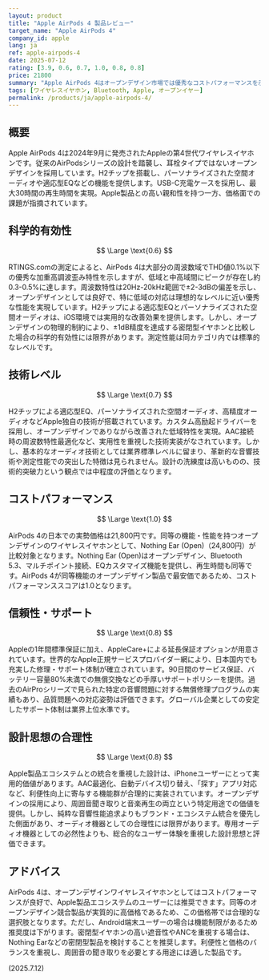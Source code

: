 ```yaml
---
layout: product
title: "Apple AirPods 4 製品レビュー"
target_name: "Apple AirPods 4"
company_id: apple
lang: ja
ref: apple-airpods-4
date: 2025-07-12
rating: [3.9, 0.6, 0.7, 1.0, 0.8, 0.8]
price: 21800
summary: "Apple AirPods 4はオープンデザイン市場では優秀なコストパフォーマンスを示し、Apple エコシステム内での利便性に優れた製品"
tags: [ワイヤレスイヤホン, Bluetooth, Apple, オープンイヤー]
permalink: /products/ja/apple-airpods-4/
---
```


## 概要

Apple AirPods 4は2024年9月に発売されたAppleの第4世代ワイヤレスイヤホンです。従来のAirPodsシリーズの設計を踏襲し、耳栓タイプではないオープンデザインを採用しています。H2チップを搭載し、パーソナライズされた空間オーディオや適応型EQなどの機能を提供します。USB-C充電ケースを採用し、最大30時間の再生時間を実現。Apple製品との高い親和性を持つ一方、価格面での課題が指摘されています。

## 科学的有効性

$$ \Large \text{0.6} $$

RTINGS.comの測定によると、AirPods 4は大部分の周波数域でTHD値0.1%以下の優秀な加重高調波歪み特性を示しますが、低域と中高域間にピークが存在し約0.3-0.5%に達します。周波数特性は20Hz-20kHz範囲で±2-3dBの偏差を示し、オープンデザインとしては良好で、特に低域の対応は理想的なレベルに近い優秀な性能を実現しています。H2チップによる適応型EQとパーソナライズされた空間オーディオは、iOS環境では実用的な改善効果を提供します。しかし、オープンデザインの物理的制約により、±1dB精度を達成する密閉型イヤホンと比較した場合の科学的有効性には限界があります。測定性能は同カテゴリ内では標準的なレベルです。

## 技術レベル

$$ \Large \text{0.7} $$

H2チップによる適応型EQ、パーソナライズされた空間オーディオ、高精度オーディオなどApple独自の技術が搭載されています。カスタム高励起ドライバーを採用し、オープンデザインでありながら改善された低域特性を実現。AAC接続時の周波数特性最適化など、実用性を重視した技術実装がなされています。しかし、基本的なオーディオ技術としては業界標準レベルに留まり、革新的な音響技術や測定性能での突出した特徴は見られません。設計の洗練度は高いものの、技術的突破力という観点では中程度の評価となります。

## コストパフォーマンス

$$ \Large \text{1.0} $$

AirPods 4の日本での実勢価格は21,800円です。同等の機能・性能を持つオープンデザインのワイヤレスイヤホンとして、Nothing Ear (Open)（24,800円）が比較対象となります。Nothing Ear (Open)はオープンデザイン、Bluetooth 5.3、マルチポイント接続、EQカスタマイズ機能を提供し、再生時間も同等です。AirPods 4が同等機能のオープンデザイン製品で最安価であるため、コストパフォーマンススコアは1.0となります。

## 信頼性・サポート

$$ \Large \text{0.8} $$

Appleの1年間標準保証に加え、AppleCare+による延長保証オプションが用意されています。世界的なApple正規サービスプロバイダー網により、日本国内でも充実した修理・サポート体制が確立されています。90日間のサービス保証、バッテリー容量80%未満での無償交換などの手厚いサポートポリシーを提供。過去のAirProシリーズで見られた特定の音響問題に対する無償修理プログラムの実績もあり、品質問題への対応姿勢は評価できます。グローバル企業としての安定したサポート体制は業界上位水準です。

## 設計思想の合理性

$$ \Large \text{0.8} $$

Apple製品エコシステムとの統合を重視した設計は、iPhoneユーザーにとって実用的価値があります。AAC最適化、自動デバイス切り替え、「探す」アプリ対応など、利便性向上に寄与する機能群が合理的に実装されています。オープンデザインの採用により、周囲音聞き取りと音楽再生の両立という特定用途での価値を提供。しかし、純粋な音響性能追求よりもブランド・エコシステム統合を優先した側面があり、オーディオ機器としての合理性には限界があります。専用オーディオ機器としての必然性よりも、総合的なユーザー体験を重視した設計思想と評価できます。

## アドバイス

AirPods 4は、オープンデザインワイヤレスイヤホンとしてはコストパフォーマンスが良好で、Apple製品エコシステムのユーザーには推奨できます。同等のオープンデザイン競合製品が実質的に高価格であるため、この価格帯では合理的な選択肢となります。ただし、Android端末ユーザーの場合は機能制限があるため推奨度は下がります。密閉型イヤホンの高い遮音性やANCを重視する場合は、Nothing Earなどの密閉型製品を検討することを推奨します。利便性と価格のバランスを重視し、周囲音の聞き取りを必要とする用途には適した製品です。

(2025.7.12)
